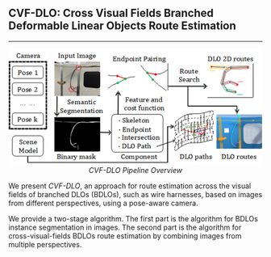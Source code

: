 ## CVF-DLO: Cross Visual Fields Branched Deformable Linear Objects Route Estimation

---
<p align="center">
<img src="figures/Pipeline.png" alt>
<br>
<em> CVF-DLO Pipeline Overview </em>
</p>

We present *CVF-DLO*, an approach for route estimation across the visual fields of branched DLOs (BDLOs), such as wire harnesses, based on images from different perspectives, using a pose-aware camera.

We provide a two-stage algorithm. The first part is the algorithm for BDLOs instance segmentation in images. The second part is the algorithm for cross-visual-fields BDLOs route estimation by combining images from multiple perspectives.
